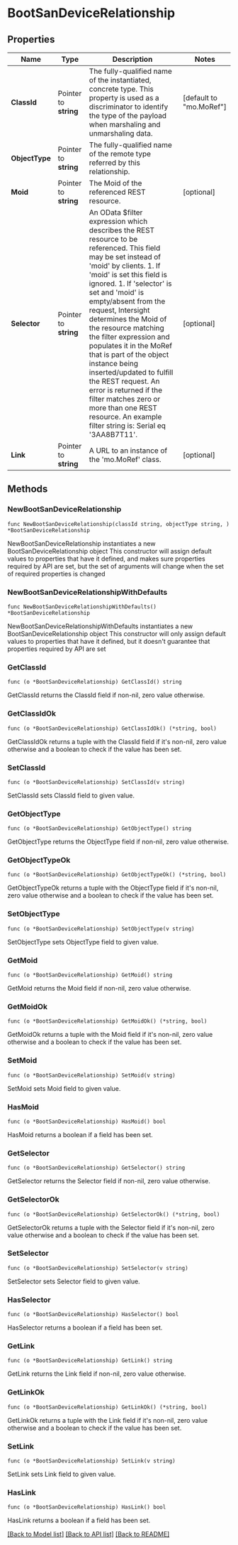 # BootSanDeviceRelationship

## Properties

Name | Type | Description | Notes
------------ | ------------- | ------------- | -------------
**ClassId** | Pointer to **string** | The fully-qualified name of the instantiated, concrete type. This property is used as a discriminator to identify the type of the payload when marshaling and unmarshaling data. | [default to "mo.MoRef"]
**ObjectType** | Pointer to **string** | The fully-qualified name of the remote type referred by this relationship. | 
**Moid** | Pointer to **string** | The Moid of the referenced REST resource. | [optional] 
**Selector** | Pointer to **string** | An OData $filter expression which describes the REST resource to be referenced. This field may be set instead of &#39;moid&#39; by clients. 1. If &#39;moid&#39; is set this field is ignored. 1. If &#39;selector&#39; is set and &#39;moid&#39; is empty/absent from the request, Intersight determines the Moid of the resource matching the filter expression and populates it in the MoRef that is part of the object instance being inserted/updated to fulfill the REST request. An error is returned if the filter matches zero or more than one REST resource. An example filter string is: Serial eq &#39;3AA8B7T11&#39;. | [optional] 
**Link** | Pointer to **string** | A URL to an instance of the &#39;mo.MoRef&#39; class. | [optional] 

## Methods

### NewBootSanDeviceRelationship

`func NewBootSanDeviceRelationship(classId string, objectType string, ) *BootSanDeviceRelationship`

NewBootSanDeviceRelationship instantiates a new BootSanDeviceRelationship object
This constructor will assign default values to properties that have it defined,
and makes sure properties required by API are set, but the set of arguments
will change when the set of required properties is changed

### NewBootSanDeviceRelationshipWithDefaults

`func NewBootSanDeviceRelationshipWithDefaults() *BootSanDeviceRelationship`

NewBootSanDeviceRelationshipWithDefaults instantiates a new BootSanDeviceRelationship object
This constructor will only assign default values to properties that have it defined,
but it doesn't guarantee that properties required by API are set

### GetClassId

`func (o *BootSanDeviceRelationship) GetClassId() string`

GetClassId returns the ClassId field if non-nil, zero value otherwise.

### GetClassIdOk

`func (o *BootSanDeviceRelationship) GetClassIdOk() (*string, bool)`

GetClassIdOk returns a tuple with the ClassId field if it's non-nil, zero value otherwise
and a boolean to check if the value has been set.

### SetClassId

`func (o *BootSanDeviceRelationship) SetClassId(v string)`

SetClassId sets ClassId field to given value.


### GetObjectType

`func (o *BootSanDeviceRelationship) GetObjectType() string`

GetObjectType returns the ObjectType field if non-nil, zero value otherwise.

### GetObjectTypeOk

`func (o *BootSanDeviceRelationship) GetObjectTypeOk() (*string, bool)`

GetObjectTypeOk returns a tuple with the ObjectType field if it's non-nil, zero value otherwise
and a boolean to check if the value has been set.

### SetObjectType

`func (o *BootSanDeviceRelationship) SetObjectType(v string)`

SetObjectType sets ObjectType field to given value.


### GetMoid

`func (o *BootSanDeviceRelationship) GetMoid() string`

GetMoid returns the Moid field if non-nil, zero value otherwise.

### GetMoidOk

`func (o *BootSanDeviceRelationship) GetMoidOk() (*string, bool)`

GetMoidOk returns a tuple with the Moid field if it's non-nil, zero value otherwise
and a boolean to check if the value has been set.

### SetMoid

`func (o *BootSanDeviceRelationship) SetMoid(v string)`

SetMoid sets Moid field to given value.

### HasMoid

`func (o *BootSanDeviceRelationship) HasMoid() bool`

HasMoid returns a boolean if a field has been set.

### GetSelector

`func (o *BootSanDeviceRelationship) GetSelector() string`

GetSelector returns the Selector field if non-nil, zero value otherwise.

### GetSelectorOk

`func (o *BootSanDeviceRelationship) GetSelectorOk() (*string, bool)`

GetSelectorOk returns a tuple with the Selector field if it's non-nil, zero value otherwise
and a boolean to check if the value has been set.

### SetSelector

`func (o *BootSanDeviceRelationship) SetSelector(v string)`

SetSelector sets Selector field to given value.

### HasSelector

`func (o *BootSanDeviceRelationship) HasSelector() bool`

HasSelector returns a boolean if a field has been set.

### GetLink

`func (o *BootSanDeviceRelationship) GetLink() string`

GetLink returns the Link field if non-nil, zero value otherwise.

### GetLinkOk

`func (o *BootSanDeviceRelationship) GetLinkOk() (*string, bool)`

GetLinkOk returns a tuple with the Link field if it's non-nil, zero value otherwise
and a boolean to check if the value has been set.

### SetLink

`func (o *BootSanDeviceRelationship) SetLink(v string)`

SetLink sets Link field to given value.

### HasLink

`func (o *BootSanDeviceRelationship) HasLink() bool`

HasLink returns a boolean if a field has been set.


[[Back to Model list]](../README.md#documentation-for-models) [[Back to API list]](../README.md#documentation-for-api-endpoints) [[Back to README]](../README.md)


